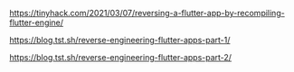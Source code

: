 https://tinyhack.com/2021/03/07/reversing-a-flutter-app-by-recompiling-flutter-engine/



https://blog.tst.sh/reverse-engineering-flutter-apps-part-1/

https://blog.tst.sh/reverse-engineering-flutter-apps-part-2/